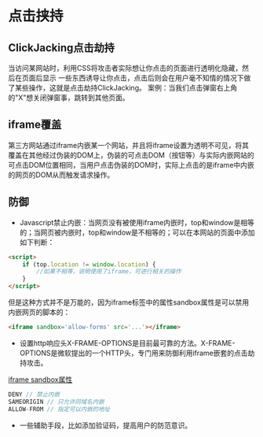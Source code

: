 # 点击挟持

## ClickJacking点击劫持

当访问某网站时，利用CSS将攻击者实际想让你点击的页面进行透明化隐藏，然后在页面后显示 一些东西诱导让你点击，点击后则会在用户毫不知情的情况下做了某些操作，这就是点击劫持ClickJacking。
案例：当我们点击弹窗右上角的"X"想关闭弹窗事，跳转到其他页面。

## iframe覆盖

第三方网站通过iframe内嵌某一个网站，并且将iframe设置为透明不可见，将其覆盖在其他经过伪装的DOM上，伪装的可点击DOM（按钮等）与实际内嵌网站的可点击DOM位置相同，当用户点击伪装的DOM时，实际上点击的是iframe中内嵌的网页的DOM从而触发请求操作。

## 防御

* Javascript禁止内嵌：当网页没有被使用iframe内嵌时，top和window是相等的；当网页被内嵌时，top和window是不相等的；可以在本网站的页面中添加如下判断：

```html
<script>
    if (top.location != window.location) {
        //如果不相等，说明使用了iframe，可进行相关的操作
    }
</script>
```

但是这种方式并不是万能的，因为iframe标签中的属性sandbox属性是可以禁用内嵌网页的脚本的：

```html
<iframe sandbox='allow-forms' src='...'></iframe>
```

* 设置http响应头X-FRAME-OPTIONS是目前最可靠的方法。X-FRAME-OPTIONS是微软提出的一个HTTP头，专门用来防御利用iframe嵌套的点击劫持攻击。

[iframe sandbox属性](https://blog.csdn.net/weixin_33881140/article/details/88765572)

```js
DENY // 禁止内嵌
SAMEORIGIN // 只允许同域名内嵌
ALLOW-FROM // 指定可以内嵌的地址
```

* 一些辅助手段，比如添加验证码，提高用户的防范意识。

